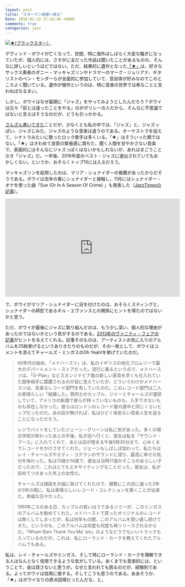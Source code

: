 ```yaml
---
layout: post
title: "スターマン故郷へ帰る"
Date: 2016-01-22 17:42:46 +0900
comments: true
categories: jazz
---
```

<a href="http://www.amazon.co.jp/exec/obidos/ASIN/B0189JGNSQ/myhumangetsme-22/ref=nosim/" name="amazletlink" target="_blank"><img src="http://ecx.images-amazon.com/images/I/314BbVsiaoL.jpg" alt="★(ブラックスター）" style="border: none;" /></a>

デヴィッド・ボウイが亡くなって、世間、特に海外はしばらく大変な騒ぎになっていたが、個人的には、さすがに主だった作品は聞いたことがあるものの、そんなに詳しいというほどではない。ただ、結果的に遺作となった<a href="http://www.amazon.co.jp/exec/obidos/ASIN/B0189JGNSQ/myhumangetsme-22/ref=nosim/" name="amazletlink" target="_blank">「★」</a>は、好きなサックス奏者のダニー・マッキャズリンやドラマーのマーク・ジュリアナ、ギタリストのベン・モンダーらが全面的に参加していて、音自体が好みなのでこのところよく聞いている。遺作が傑作というのは、特に音楽の世界では希なことと言わねばなるまい。

<!--more-->

しかし、ボウイはなぜ最期に「ジャズ」をやってみようとしたんだろう？ボウイは元々「前とは違ったことをやる」のがポリシーの人だから、そんなに不思議ではないと言えばそうなのだが、どうも引っかかる。

<a href="http://ja.mhatta.org/blog/2014/05/21/on-intensity-in-jazz/">さんざん書いてきた</a>ことだが、少なくとも私の中では、「ジャズ」と、ジャズっぽい、ジャズじみた、ジャズのような音楽は違うのである。オーケストラを従えて、シナトラみたいに歌ったロック歌手は多くいる。「★」はそういった類ではない。「★」はきわめて良質の緊張感に満ちた、聞く人間を甘やかさない音楽で、表面的にはそんなにジャズっぽくはないかもしれないが、あれはまごうことなき「ジャズ」だ。一年後、2016年度のベスト・ジャズに選出されていてもおかしくない。というか、おそらくトップ10には入るだろう。

マッキャズリンを起用したのは、マリア・シュナイダーの推薦があったからだそうである。ボウイは去年の春にシュナイダーと接触し、11月にはシュナイダー・オケを使った曲「Sue (Or In A Season Of Crime) 」も発表した（<a href="http://jazztimes.com/articles/152272-david-bowie-and-maria-schneider-s-enigmatic-collaboration">JazzTimesの記事</a>）。

<iframe width="560" height="315" src="https://www.youtube.com/embed/nFX1y62l9C4" frameborder="0" allowfullscreen></iframe>

で、ボウイがマリア・シュナイダーに目を付けたのは、おそらくスティングと、シュナイダーの師匠であるギル・エヴァンスとの関係にヒントを得たのではないかと思う。

ただ、ボウイが最後にジャズに取り組んだのは、もう少し深い、個人的な理由があったのではないかという気がするのである。<a href="http://scallemang.ca/bowie25albums/">2013年のヴァニティ・フェアの記事</a>がヒントを与えてくれる。記事そのものは、アーティストお気に入りのアルバムを25枚挙げるというありきたりのものだが、その一枚として、ボウイはコメントを添えてチャールズ・ミンガスのOh Yeah!を挙げていたのだ。



> 60年代の始め、「メドハースツ」は、私のイギリスの地元ブロムリーで最大のデパートメント・ストアだった。流行に乗るという点で、メドハースツは、「G-Plan」などスカンジナビア風の新しい家具を早くも仕入れていた競争相手に蹂躙されるのが目に見えていたが、どういうわけかメドハースツは、見事なレコード部門を有していたのだ。このレコード部門は二人の素晴らしい「結婚した」男同士のカップル、ジミーとチャールズが運営していて、アメリカの新譜で彼らが持っていないものも、入手できないものも存在しなかった。彼らはロンドンのレコード屋の連中と同じくらいヒップだったのだ。あの店が無ければ、私はひどく味気ない音楽人生を送ることになっただろう。

> レジでバイトをしていたジェーン・グリーンは私に気があった。多くの場合学校が終わったあとの午後、私が店へ行くと、彼女は私を「サウンド・ブース」に入れてくれて、あとは店が閉まる午後5時30分まで、心ゆくまでレコードをかけさせてくれた。ジェーンもしばしば加わって、私たちはレイ・チャールズやエディ・コクランのサウンドに浸り、最高に幸せな気分を味わった。私は13歳か14歳で、彼女は当時17歳かそこらの女らしい子だったので、これはとてもエキサイティングなことだった。彼女は、私が初めてつきあった年上の女性だ。

> チャールズは値段を大幅に負けてくれたので、頻繁にこの店に通った2年か3年の間に、私は素晴らしいレコード・コレクションを築くことが出来た。幸福な日々だった。

> 1961年ごろのある日、カップルの若いほうであるジミーが、このミンガスのアルバムを勧めてくれた。メドハーストで買ったオリジナルのレコードは無くしてしまったが、私は何年もの間、このアルバムを買い直し続けてきた。というのも、このアルバムは何度も何度も再リリースされるからだ。「Wham Bam Thank You Ma' am」のようなどうでもいいトラックも入っているのだが。これは、私にローランド・カークを教えてくれたアルバムでもある。

私は、レイ・チャールズやミンガス、そして特にローランド・カークを理解できる人はなんとなく信用できるような気がしている。あくまでも音楽的には、ということで、金は貸さないと思うが。なぜと言われても困るのだが、経験則である。よってボウイは信用に値する。そしてこうも思うのである。ああそうか、「★」はボウイなりの原点回帰だったんだな、と。
